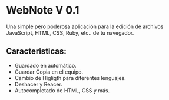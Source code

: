 WebNote V 0.1
================================
Una simple pero poderosa aplicación para la edición de archivos JavaScript, HTML, CSS, Ruby, etc..  de tu navegador.


Caracteristicas:
-------------------------
 - Guardado en automático.
 - Guardar Copia en el equipo.
 - Cambio de Higligth para diferentes lenguajes.
 - Deshacer y Reacer.
 - Autocompletado de HTML, CSS y más.
